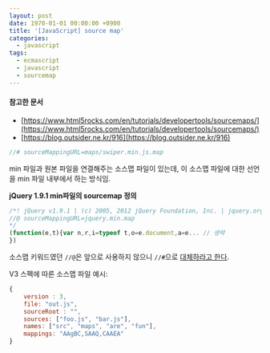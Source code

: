 ```yaml
---
layout: post
date: 1970-01-01 00:00:00 +0900
title: '[JavaScript] source map'
categories:
  - javascript
tags:
  - ecmascript
  - javascript
  - sourcemap
---
```


#### 참고한 문서

- [https://www.html5rocks.com/en/tutorials/developertools/sourcemaps/](https://www.html5rocks.com/en/tutorials/developertools/sourcemaps/)
- [https://blog.outsider.ne.kr/916](https://blog.outsider.ne.kr/916)

```js
//# sourceMappingURL=maps/swiper.min.js.map
```

min 파일과 원본 파일을 연결해주는 소스맵 파일이 있는데, 이 소스맵 파일에 대한 선언을 min 파일 내부에서 하는 방식임.

**jQuery 1.9.1 min파일의 sourcemap 정의**

```js
/*! jQuery v1.9.1 | (c) 2005, 2012 jQuery Foundation, Inc. | jquery.org/license
//@ sourceMappingURL=jquery.min.map
*/
(function(e,t){var n,r,i=typeof t,o=e.document,a=e... // 생략
})
```

소스맵 키워드였던 `//@`은 앞으로 사용하지 않으니 `//#`으로 [대체하라고 한다](https://developer.mozilla.org/en-US/docs/Tools/Debugger/How_to/Use_a_source_map).

V3 스펙에 따른 소스맵 파일 예시:

```js
{
    version : 3,
    file: "out.js",
    sourceRoot : "",
    sources: ["foo.js", "bar.js"],
    names: ["src", "maps", "are", "fun"],
    mappings: "AAgBC,SAAQ,CAAEA"
}
```
